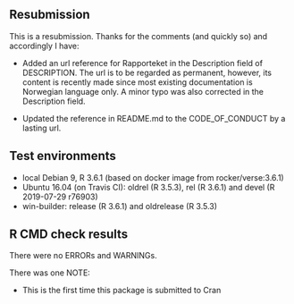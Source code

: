 ## Resubmission
This is a resubmission. Thanks for the comments (and quickly so) and accordingly I have:

* Added an url reference for Rapporteket in the Description field of DESCRIPTION. The url is to be regarded as permanent, however, its content is recently made since most existing documentation is Norwegian language only. A minor typo was also corrected in the Description field.

* Updated the reference in README.md to the CODE_OF_CONDUCT by a lasting url.

## Test environments
* local Debian 9, R 3.6.1 (based on docker image from rocker/verse:3.6.1)
* Ubuntu 16.04 (on Travis CI): oldrel (R 3.5.3), rel (R 3.6.1) and devel (R 2019-07-29 r76903)
* win-builder: release (R 3.6.1) and oldrelease (R 3.5.3)

## R CMD check results
There were no ERRORs and WARNINGs.

There was one NOTE:

* This is the first time this package is submitted to Cran